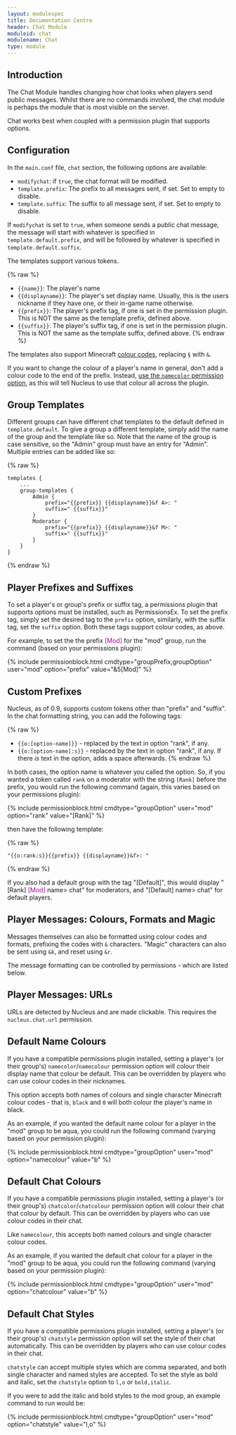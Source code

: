 ```yaml
---
layout: modulespec
title: Documentation Centre
header: Chat Module
moduleid: chat
modulename: Chat
type: module
---
```


## Introduction

The Chat Module handles changing how chat looks when players send public messages. Whilst there are no commands involved,
the chat module is perhaps the module that is most visible on the server.

Chat works best when coupled with a permission plugin that supports options.

## Configuration

In the `main.conf` file, `chat` section, the following options are available:

* `modifychat`: if `true`, the chat format will be modified.
* `template.prefix`: The prefix to all messages sent, if set. Set to empty to disable.
* `template.suffix`: The suffix to all message sent, if set. Set to empty to disable.

If `modifychat` is set to `true`, when someone sends a public chat message, the message will start with whatever is
specified in `template.default.prefix`, and will be followed by whatever is specified in `template.default.suffix`.

The templates support various tokens.

{% raw %}
* `{{name}}`: The player's name
* `{{displayname}}`: The player's set display name. Usually, this is the users nickname if they have one, or their in-game name otherwise.
* `{{prefix}}`: The player's prefix tag, if one is set in the permission plugin. This is NOT the same as the template prefix, defined above.
* `{{suffix}}`: The player's suffix tag, if one is set in the permission plugin. This is NOT the same as the template suffix, defined above.
{%  endraw %}

The templates also support Minecraft <a href="http://minecraft.gamepedia.com/Formatting_codes#Color_codes" target="_blank">colour codes</a>,
replacing `§` with `&`.

If you want to change the colour of a player's name in general, don't add a colour code to the end of the prefix. Instead,
<a href="#namecolours">use the `namecolor` permission option</a>, as this will tell Nucleus to use that colour all across the plugin.

## Group Templates

Different groups can have different chat templates to the default defined in `template.default`. To give a group a different template,
 simply add the name of the group and the template like so. Note that the name of the group is case sensitive, so the "Admin" group
 must have an entry for "Admin". Multiple entries can be added like so:

{% raw %}
```
templates {
    ...
    group-templates {
        Admin {
            prefix="{{prefix}} {{displayname}}&f A>: "
            suffix=" {{suffix}}"
        }
        Moderator {
            prefix="{{prefix}} {{displayname}}&f M>: "
            suffix=" {{suffix}}"
        }
    }
}
```
{% endraw %}

## Player Prefixes and Suffixes

To set a player's or group's prefix or suffix tag, a permissions plugin that supports options must be installed, such as
PermissionsEx. To set the prefix tag, simply set the desired tag to the `prefix` option, similarly, with the suffix tag,
set the `suffix` option. Both these tags support colour codes, as above.

For example, to set the the prefix <span style="color: #AA00AA;">[Mod]</span> for the "mod" group, run the command (based on your permissions plugin):

{% include permissionblock.html cmdtype="groupPrefix,groupOption" user="mod" option="prefix" value="&5[Mod]" %}

## Custom Prefixes

Nucleus, as of 0.9, supports custom tokens other than "prefix" and "suffix". In the chat formatting string, you can add the following
tags:

{% raw %}
* `{{o:[option-name]}}` - replaced by the text in option "rank", if any.
* `{{o:[option-name]:s}}` - replaced by the text in option "rank", if any. If there _is_ text in the option, adds a space afterwards. 
{% endraw %}

In both cases, the option name is whatever you called the option. So, if you wanted a token called `rank` on a moderator with the
 string `[Rank]` before the prefix, you would run the following command (again, this varies based on your permissions plugin):

{% include permissionblock.html cmdtype="groupOption" user="mod" option="rank" value="[Rank]" %}

then have the following template:

{% raw %}
```
"{{o:rank:s}}{{prefix}} {{displayname}}&f>: "
```
{% endraw %}

If you also had a default group with the tag "[Default]", this would display "[Rank] <span style="color: #AA00AA;">[Mod]</span> name&gt; chat"
 for moderators, and "[Default] name&gt; chat" for default players.

## Player Messages: Colours, Formats and Magic

Messages themselves can also be formatted using colour codes and formats, prefixing the codes with `&` characters.
"Magic" characters can also be sent using `&k`, and reset using `&r`.

The message formatting can be controlled by permissions - which are listed below.

## Player Messages: URLs

URLs are detected by Nucleus and are made clickable. This requires the `nucleus.chat.url` permission.

<a name="namecolours"></a>

## Default Name Colours

If you have a compatible permissions plugin installed, setting a player's (or their group's) `namecolor`/`namecolour` permission option will colour their
display name that colour be default. This can be overridden by players who can use colour codes in their nicknames.

This option accepts both names of colours and single character Minecraft colour codes - that is, `black` and `0` will both colour the player's name
in black.

As an example, if you wanted the default name colour for a player in the "mod" group to be aqua, you could run the following command (varying based on 
your permission plugin):

{% include permissionblock.html cmdtype="groupOption" user="mod" option="namecolour" value="b" %}


## Default Chat Colours

If you have a compatible permissions plugin installed, setting a player's (or their group's) `chatcolor`/`chatcolour` permission option will colour their
chat that colour by default. This can be overridden by players who can use colour codes in their chat.

Like `namecolour`, this accepts both named colours and single character colour codes.

As an example, if you wanted the default chat colour for a player in the "mod" group to be aqua, you could run the following command (varying based on 
your permission plugin):

{% include permissionblock.html cmdtype="groupOption" user="mod" option="chatcolour" value="b" %}

## Default Chat Styles

If you have a compatible permissions plugin installed, setting a player's (or their group's) `chatstyle` permission option 
will set the style of their chat automatically. This can be overridden by players who can use colour codes in their chat.

`chatstyle` can accept multiple styles which are comma separated, and both single character and named styles are accepted.
To set the style as bold and italic, set the `chatstyle` option to `l,o` or `bold,italic`.

If you were to add the italic and bold styles to the mod group, an example command to run would be:

{% include permissionblock.html cmdtype="groupOption" user="mod" option="chatstyle" value="l,o" %}